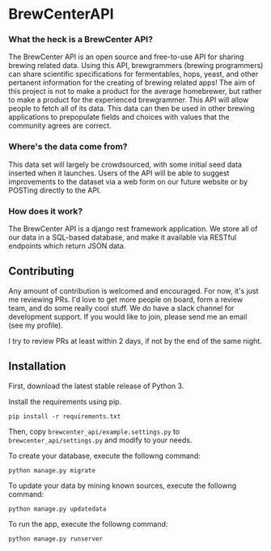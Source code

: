 # BrewCenterAPI

### What the heck is a BrewCenter API?
The BrewCenter API is an open source and free-to-use API for sharing brewing related data. Using this API, brewgrammers (brewing programmers) can share scientific specifications for fermentables, hops, yeast, and other pertanent information for the creating of brewing related apps!
The aim of this project is not to make a product for the average homebrewer, but rather to make a product for the experienced brewgrammer. This API will allow people to fetch all of its data. This data can then be used in other brewing applications to prepopulate fields and choices with values that the community agrees are correct. 

### Where's the data come from?
This data set will largely be crowdsourced, with some initial seed data inserted when it launches. Users of the API will be able to suggest improvements to the dataset via a web form on our future website or by POSTing directly to the API.

### How does it work?
The BrewCenter API is a django rest framework application. We store all of our data in a SQL-based database, and make it available via RESTful endpoints which return JSON data.

## Contributing
Any amount of contribution is welcomed and encouraged. For now, it's just me reviewing PRs. I'd love to get
more people on board, form a review team, and do some really cool stuff. We do have a slack channel for development
support. If you would like to join, please send me an email (see my profile).

I try to review PRs at least within 2 days, if not by the end of the same night.

## Installation
First, download the latest stable release of Python 3.

Install the requirements using pip.
```
pip install -r requirements.txt
```
Then, copy `brewcenter_api/example.settings.py` to `brewcenter_api/settings.py` and modify to your needs.

To create your database, execute the followng command:
```
python manage.py migrate
```

To update your data by mining known sources, execute the followng command:
```
python manage.py updatedata
```

To run the app, execute the followng command:
```
python manage.py runserver
```
